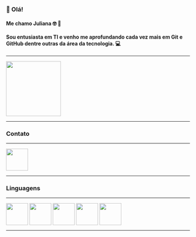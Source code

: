 ### 👋 Olá!
#### Me chamo Juliana :nerd_face: :brain:
#### Sou entusiasta em TI e venho me aprofundando cada vez mais em Git e GitHub dentre outras da área da tecnologia. :computer:

<!--
**Ajhuly/Ajhuly** is a ✨ _special_ ✨ repository because its `README.md` (this file) appears on your GitHub profile.

Here are some ideas to get you started:

- 🔭 I’m currently working on ...
- 🌱 I’m currently learning ...
- 👯 I’m looking to collaborate on ...
- 🤔 I’m looking for help with ...
- 💬 Ask me about ...
- 📫 How to reach me: ...
- 😄 Pronouns: ...
- ⚡ Fun fact: ...
-->

----

<div>

<img height="150em" src="https://github-readme-stats.vercel.app/api?username=ajhuly&show_icons=true&theme=tokyonight"/>

</div>

----

### Contato

----

<div>

<a href="www.linkedin.com/in/juliana-r-silvestre-esposti">

<img src="https://cdn.jsdelivr.net/gh/devicons/devicon@latest/icons/linkedin/linkedin-original.svg" align="center" heigth="50" width="60">

</a>

</div>

----

### Linguagens

----

<div>


<img src="https://cdn.jsdelivr.net/gh/devicons/devicon@latest/icons/linux/linux-original.svg" align="center" heigth="50" width="60">
          

<img src="https://cdn.jsdelivr.net/gh/devicons/devicon@latest/icons/bash/bash-original.svg" align="center" heigth="50" width="60">


<img src="https://cdn.jsdelivr.net/gh/devicons/devicon@latest/icons/docker/docker-plain.svg" align="center" heigth="50" width="60">

<img src="https://cdn.jsdelivr.net/gh/devicons/devicon@latest/icons/python/python-original.svg" align="center" heigth="50" width="60">
          

<img src="https://cdn.jsdelivr.net/gh/devicons/devicon@latest/icons/django/django-plain.svg" align="center" heigth="50" width="60">


</div>

----


